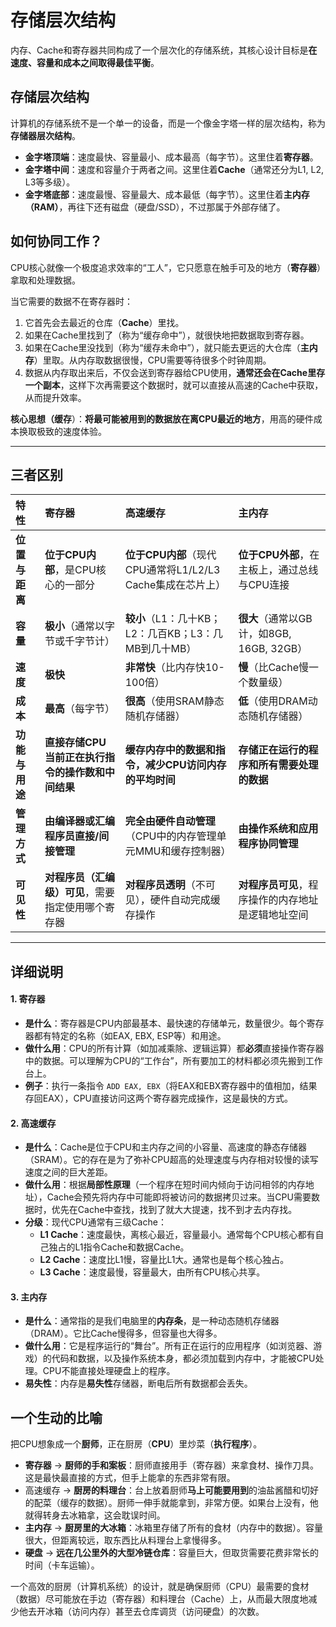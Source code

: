# 存储层次结构

内存、Cache和寄存器共同构成了一个层次化的存储系统，其核心设计目标是**在速度、容量和成本之间取得最佳平衡**。

## 存储层次结构

计算机的存储系统不是一个单一的设备，而是一个像金字塔一样的层次结构，称为**存储器层次结构**。

*   **金字塔顶端**：速度最快、容量最小、成本最高（每字节）。这里住着**寄存器**。
*   **金字塔中间**：速度和容量介于两者之间。这里住着**Cache**（通常还分为L1, L2, L3等多级）。
*   **金字塔底部**：速度最慢、容量最大、成本最低（每字节）。这里住着**主内存（RAM）**，再往下还有磁盘（硬盘/SSD），不过那属于外部存储了。

## 如何协同工作？

CPU核心就像一个极度追求效率的“工人”，它只愿意在触手可及的地方（**寄存器**）拿取和处理数据。

当它需要的数据不在寄存器时：

1.  它首先会去最近的仓库（**Cache**）里找。
2.  如果在Cache里找到了（称为“缓存命中”），就很快地把数据取到寄存器。
3.  如果在Cache里没找到（称为“缓存未命中”），就只能去更远的大仓库（**主内存**）里取。从内存取数据很慢，CPU需要等待很多个时钟周期。
4.  数据从内存取出来后，不仅会送到寄存器给CPU使用，**通常还会在Cache里存一个副本**，这样下次再需要这个数据时，就可以直接从高速的Cache中获取，从而提升效率。

**核心思想（缓存**）：**将最可能被用到的数据放在离CPU最近的地方**，用高的硬件成本换取极致的速度体验。

---

## 三者区别

| 特性           | 寄存器                                             | 高速缓存                                                     | 主内存                                             |
| :------------- | :------------------------------------------------- | :----------------------------------------------------------- | :------------------------------------------------- |
| **位置与距离** | **位于CPU内部**，是CPU核心的一部分                 | **位于CPU内部**（现代CPU通常将L1/L2/L3 Cache集成在芯片上）   | **位于CPU外部**，在主板上，通过总线与CPU连接       |
| **容量**       | **极小**（通常以字节或千字节计）                   | **较小**（L1：几十KB；L2：几百KB；L3：几MB到几十MB）         | **很大**（通常以GB计，如8GB, 16GB, 32GB）          |
| **速度**       | **极快**                                           | **非常快**（比内存快10-100倍）                               | **慢**（比Cache慢一个数量级）                      |
| **成本**       | **最高**（每字节）                                 | **很高**（使用SRAM静态随机存储器）                           | **低**（使用DRAM动态随机存储器）                   |
| **功能与用途** | **直接存储CPU当前正在执行指令的操作数和中间结果**  | **缓存内存中的数据和指令，减少CPU访问内存的平均时间**        | **存储正在运行的程序和所有需要处理的数据**         |
| **管理方式**   | **由编译器或汇编程序员直接/间接管理**              | **完全由硬件自动管理**（CPU中的内存管理单元MMU和缓存控制器） | **由操作系统和应用程序协同管理**                   |
| **可见性**     | **对程序员（汇编级）可见**，需要指定使用哪个寄存器 | **对程序员透明**（不可见），硬件自动完成缓存操作             | **对程序员可见**，程序操作的内存地址是逻辑地址空间 |

---

## 详细说明

#### 1. 寄存器
*   **是什么**：寄存器是CPU内部最基本、最快速的存储单元，数量很少。每个寄存器都有特定的名称（如EAX, EBX, ESP等）和用途。
*   **做什么用**：CPU的所有计算（如加减乘除、逻辑运算）都**必须**直接操作寄存器中的数据。可以理解为CPU的“工作台”，所有要加工的材料都必须先搬到工作台上。
*   **例子**：执行一条指令 `ADD EAX, EBX`（将EAX和EBX寄存器中的值相加，结果存回EAX），CPU直接访问这两个寄存器完成操作，这是最快的方式。

#### 2. 高速缓存
*   **是什么**：Cache是位于CPU和主内存之间的小容量、高速度的静态存储器（SRAM）。它的存在是为了弥补CPU超高的处理速度与内存相对较慢的读写速度之间的巨大差距。
*   **做什么用**：根据**局部性原理**（一个程序在短时间内倾向于访问相邻的内存地址），Cache会预先将内存中可能即将被访问的数据拷贝过来。当CPU需要数据时，优先在Cache中查找，找到了就大大提速，找不到才去内存找。
*   **分级**：现代CPU通常有三级Cache：
    *   **L1 Cache**：速度最快，离核心最近，容量最小。通常每个CPU核心都有自己独占的L1指令Cache和数据Cache。
    *   **L2 Cache**：速度比L1慢，容量比L1大。通常也是每个核心独占。
    *   **L3 Cache**：速度最慢，容量最大，由所有CPU核心共享。

#### 3. 主内存
*   **是什么**：通常指的是我们电脑里的**内存条**，是一种动态随机存储器（DRAM）。它比Cache慢得多，但容量也大得多。
*   **做什么用**：它是程序运行的“舞台”。所有正在运行的应用程序（如浏览器、游戏）的代码和数据，以及操作系统本身，都必须加载到内存中，才能被CPU处理。CPU不能直接处理硬盘上的程序。
*   **易失性**：内存是**易失性**存储器，断电后所有数据都会丢失。

## 一个生动的比喻

把CPU想象成一个**厨师**，正在厨房（**CPU**）里炒菜（**执行程序**）。

*   **寄存器** -> **厨师的手和案板**：厨师直接用手（寄存器）来拿食材、操作刀具。这是最快最直接的方式，但手上能拿的东西非常有限。
*  高速缓存 -> **厨房的料理台**：台上放着厨师**马上可能要用到**的油盐酱醋和切好的配菜（缓存的数据）。厨师一伸手就能拿到，非常方便。如果台上没有，他就得转身去冰箱拿，这会耽误时间。
*   **主内存** -> **厨房里的大冰箱**：冰箱里存储了所有的食材（内存中的数据）。容量很大，但距离较远，取东西比从料理台上拿慢得多。
*   **硬盘** -> **远在几公里外的大型冷链仓库**：容量巨大，但取货需要花费非常长的时间（卡车运输）。

一个高效的厨房（计算机系统）的设计，就是确保厨师（CPU）最需要的食材（数据）尽可能放在手边（寄存器）和料理台（Cache）上，从而最大限度地减少他去开冰箱（访问内存）甚至去仓库调货（访问硬盘）的次数。